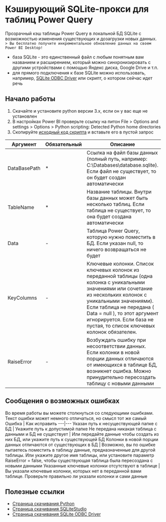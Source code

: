 # Кэширующий SQLite-прокси для таблиц Power Query

Прозрачный кэш таблицы Power Query в локальной БД SQLite с возможностью изменения существующих и дозагрузки новых данных. <code> &gt; Вы бесплатно получите инкрементальное обновление данных на своем Power BI Desktop!</code>
- база SQLite - это единственный файл с любым понятным вам названием и расширением, который можно синхронизировать с другими устройствами с помощью Яндекс диска, Google Drive и т.п.
- для прямого подключения к базе SQLite можно использовать, например, [SQLite ODBC Driver](http://www.ch-werner.de/sqliteodbc/) или скрипт, о котором сейчас идет речь

## Начало работы
1. Скачайте и установите python версии 3.x, если он у вас еще не установлен
1. В настройках Power BI проверьте ссылку на питон File > Options and settings > Options > Python scripting: Detected Python home directories
1. Скопируйте [исходный код скрипта](https://raw.githubusercontent.com/meta110/powerbi/master/sqliteproxy/pbi2sqlite.m) и вставьте его в пустой запрос

Аргумент | Обязательный | Описание
---|---|---
DataBasePath | * | Ссылка на файл базы данных (полный путь, например: C:\Databases\database.sqlite). Если файл не существует, то он будет создан автоматически
TableName | * | Название таблицы. Внутри базы данных может быть несколько таблиц. Если таблица не существует, то она будет создана автоматически
Data | - |  Таблица Power Query, которую нужно поместить в БД. Если указан null, то ничего возвращаться не будет
KeyColumns | - | Ключевые колонки. Список ключевых колонок из переданной таблицы (одна колонка с уникальными значениями или сочетание из нескольких колонок с уникальными значениями). Если таблица не передана ( Data = null ), то этот аргумент игнорируется. Если база не пустая, то список ключевых колонок обязателен.
RaiseError | - | Возбуждать ошибку при несоответствии данных. Если колонки в новой порции данных отличаются от имеющихся в таблице БД, возникнет ошибка. Можно принудительно пересоздать таблицу с новыми данными

## Сообщения о возможных ошибках
Во время работы вы можете столкнуться со следующими ошибками. Текст ошибки может немного отличаться, но смысл тот же самый
Ошибка | Как исправить
---|---
Указан путь к несуществующей папке с БД | Укажите путь к допустимой папке
Не передана никакая таблица с данными и БД не существует | Или передайте данные чтобы создать из них БД, или укажите путь к существующей БД
Колонки в новой порции данных отличаются от существующих в БД | Возможно, вы по ошибке пытаетесь поместить в таблицу данные, предназначенные для другой таблицы. Или укажите другое имя таблицы, или установите параметр RaiseError = false, чтобы существующая таблица была пересоздана с новыми данными
Указанные ключевые колонки отсутствуют в таблице | Вы указали ключевые колонки, которых нет в переданной вами таблице. Проверьте правильно ли указали колонки и сами данные

## Полезные ссылки
- [Страница скачивания Python](https://www.python.org/downloads/)
- [Страница скачивания SQLiteStudio](https://sqlitestudio.pl/)
- [Страница скачивания SQLite ODBC Driver](http://www.ch-werner.de/sqliteodbc/)
